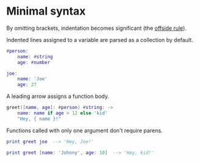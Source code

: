 # Minimal syntax

By omitting brackets, indentation becomes significant (the [offside rule](https://en.m.wikipedia.org/wiki/Off-side_rule)).

Indented lines assigned to a variable are parsed as a collection by default.

```lua
#person:
    name: #string
    age: #number

joe:
    name: 'Joe'
    age: 27
```

A leading arrow assigns a function body.

```lua
greet([name, age]: #person) #string: ->
    name: name if age > 12 else 'kid'
    "Hey, { name }!"
```

Functions called with only one argument don't require parens.

```lua
print greet joe  --> 'Hey, Joe!'

print greet [name: 'Johnny', age: 10]  --> 'Hey, kid!'
```
